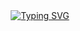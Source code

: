 <div align="center">
<a href="https://git.io/typing-svg"><img src="https://readme-typing-svg.demolab.com?font=Charmonman&pause=1000&width=435&lines=Merhaba%2C+ben+Burak+YILDIRIM,+%F0%9F%98%8E;yazılım+öğreniyorum,+%F0%9F%92%BB; her+gün+kendimi++geliştiriyorum+ve%2C++çok+eğleniyorum.+%F0%9F%99%82;Profilimi+ziyaret+ettiğiniz+için+teşekkür+ederim.+%F0%9F%98%8D;" alt="Typing SVG" /></a>
<br>
</div>
